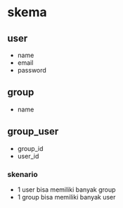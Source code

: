 # skema

## user
- name
- email
- password

## group
- name

## group_user
- group_id
- user_id

### skenario
- 1 user bisa memiliki banyak group
- 1 group bisa memiliki banyak user